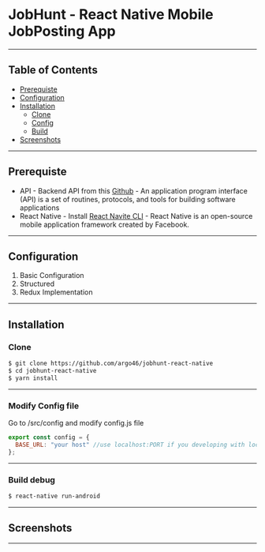 # JobHunt - React Native Mobile JobPosting App
---
## Table of Contents

- [Prerequiste](#prerequiste)
- [Configuration](#configuration)
- [Installation](#installation)
  - [Clone](#clone)
  - [Config](#modify-config-file)
  - [Build](#build-debug)
- [Screenshots](#screenshots)
---

## Prerequiste

- API - Backend API from this [Github](https://github.com/argo46/JobHunt---Job-posting-app-Express.js-Rest-API) - An application program interface (API) is a set of routines, protocols, and tools for building software applications
- React Native - Install [React Navite CLI](https://facebook.github.io/react-native/docs/getting-started) - React Native is an open-source mobile application framework created by Facebook.
---

## Configuration

<ol>
  <li>Basic Configuration</li>
  <li>Structured</li>
  <li>Redux Implementation</li>
</ol>

---

## Installation

### Clone
```bash
$ git clone https://github.com/argo46/jobhunt-react-native
$ cd jobhunt-react-native
$ yarn install
```
---

### Modify Config file
Go to /src/config and modify config.js file
```js
export const config = {
  BASE_URL: "your host" //use localhost:PORT if you developing with local server
};
```
---
### Build debug
```bash
$ react-native run-android
```
---

## Screenshots

---

